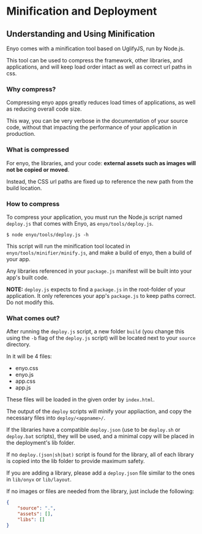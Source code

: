 # Minification and Deployment
## Understanding and Using Minification

Enyo comes with a minification tool based on UglifyJS, run by Node.js.

This tool can be used to compress the framework, other libraries, and applications, and will keep load order intact as well as correct url paths in css.

### Why compress?

Compressing enyo apps greatly reduces load times of applications, as well as reducing overall code size.

This way, you can be very verbose in the documentation of your source code, without that impacting the performance of your application in production.

### What is compressed

For enyo, the libraries, and your code: **external assets such as images will not be copied or moved**.

Instead, the CSS url paths are fixed up to reference the new path from the build location.

### How to compress

To compress your application, you must run the Node.js script named `deploy.js` that comes with Enyo, as `enyo/tools/deploy.js`.

    $ node enyo/tools/deploy.js -h

This script will run the minification tool located in `enyo/tools/minifier/minify.js`, and make a build of enyo, then a build of your app.

Any libraries referenced in your `package.js` manifest will be built into your app's built code.

**NOTE:** `deploy.js` expects to find a `package.js` in the root-folder of your application. It only references your app's `package.js` to keep paths correct. Do not modify this.

### What comes out?

After running the `deploy.js` script, a new folder `build` (you change this using the `-b` flag of the `deploy.js` script) will be located next to your `source` directory.

In it will be 4 files:
- enyo.css
- enyo.js
- app.css
- app.js

These files will be loaded in the given order by `index.html`.

The output of the `deploy` scripts will minify your appliaction, and copy the necessary files into `deploy/<appname>/`.

If the libraries have a compatible `deploy.json` (use to be `deploy.sh` or `deploy.bat` scripts), they will be used, and a minimal copy will be placed in the deployment's lib folder.

If no `deploy.(json|sh|bat)` script is found for the library, all of each library is copied into the lib folder to provide maximum safety.

If you are adding a library, please add a `deploy.json` file similar to the ones in `lib/onyx` or `lib/layout`.

If no images or files are needed from the library, just include the following:

```json
{
	"source": ".",
	"assets": [],
	"libs": []
}
```
